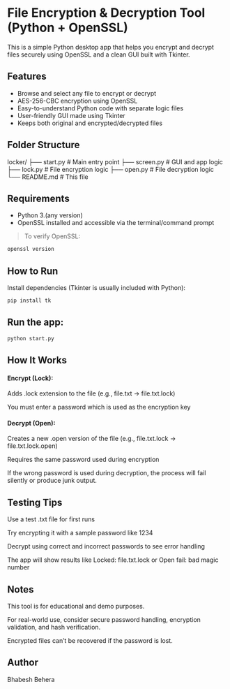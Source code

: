 # File Encryption & Decryption Tool (Python + OpenSSL)

This is a simple Python desktop app that helps you encrypt and decrypt files securely using OpenSSL and a clean GUI built with Tkinter.

## Features

- Browse and select any file to encrypt or decrypt
- AES-256-CBC encryption using OpenSSL
- Easy-to-understand Python code with separate logic files
- User-friendly GUI made using Tkinter
- Keeps both original and encrypted/decrypted files

## Folder Structure

locker/
├── start.py # Main entry point
├── screen.py # GUI and app logic
├── lock.py # File encryption logic
├── open.py # File decryption logic
└── README.md # This file

## Requirements

- Python 3.(any version)
- OpenSSL installed and accessible via the terminal/command prompt

> To verify OpenSSL:
```bash
openssl version
``` 
## How to Run
Install dependencies (Tkinter is usually included with Python):

```bash
pip install tk
```

## Run the app:
```bash
python start.py
```

## How It Works

#### Encrypt (Lock):

Adds .lock extension to the file (e.g., file.txt → file.txt.lock)

You must enter a password which is used as the encryption key

#### Decrypt (Open):

Creates a new .open version of the file (e.g., file.txt.lock → file.txt.lock.open)

Requires the same password used during encryption

If the wrong password is used during decryption, the process will fail silently or produce junk output.

## Testing Tips

Use a test .txt file for first runs

Try encrypting it with a sample password like 1234

Decrypt using correct and incorrect passwords to see error handling

The app will show results like Locked: file.txt.lock or Open fail: bad magic number

## Notes

This tool is for educational and demo purposes.

For real-world use, consider secure password handling, encryption validation, and hash verification.

Encrypted files can’t be recovered if the password is lost.

## Author

Bhabesh Behera


